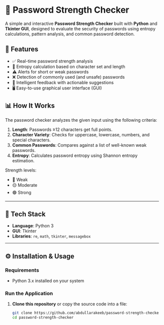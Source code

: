 # 🔐 Password Strength Checker

A simple and interactive **Password Strength Checker** built with **Python** and **Tkinter GUI**, designed to evaluate the security of passwords using entropy calculations, pattern analysis, and common password detection.

## 🚀 Features

- ✅ Real-time password strength analysis
- 🔢 Entropy calculation based on character set and length
- ⚠️ Alerts for short or weak passwords
- ❌ Detection of commonly used (and unsafe) passwords
- 🧠 Intelligent feedback with actionable suggestions
- 🖥️ Easy-to-use graphical user interface (GUI)


## 📊 How It Works

The password checker analyzes the given input using the following criteria:

1. **Length**: Passwords ≥12 characters get full points.
2. **Character Variety**: Checks for uppercase, lowercase, numbers, and special characters.
3. **Common Passwords**: Compares against a list of well-known weak passwords.
4. **Entropy**: Calculates password entropy using Shannon entropy estimation.

Strength levels:
- 🔴 Weak
- 🟡 Moderate
- 🟢 Strong

---

## 🧩 Tech Stack

- **Language**: Python 3
- **GUI**: Tkinter
- **Libraries**: `re`, `math`, `tkinter`, `messagebox`

---

## ⚙️ Installation & Usage

### Requirements
- Python 3.x installed on your system

### Run the Application

1. **Clone this repository** or copy the source code into a file:
   ```bash
   git clone https://github.com/abdullarakeeb/password-strength-checker.git
   cd password-strength-checker
